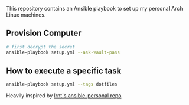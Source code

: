 This repository contains an Ansible playbook to set up my personal Arch Linux
machines.

## Provision Computer

```sh
# first decrypt the secret
ansible-playbook setup.yml --ask-vault-pass
```

## How to execute a specific task

```sh
ansible-playbook setup.yml --tags dotfiles

```

Heavily inspired by
[lrnt's ansible-personal repo](https://github.com/lrnt/ansible-personal)
